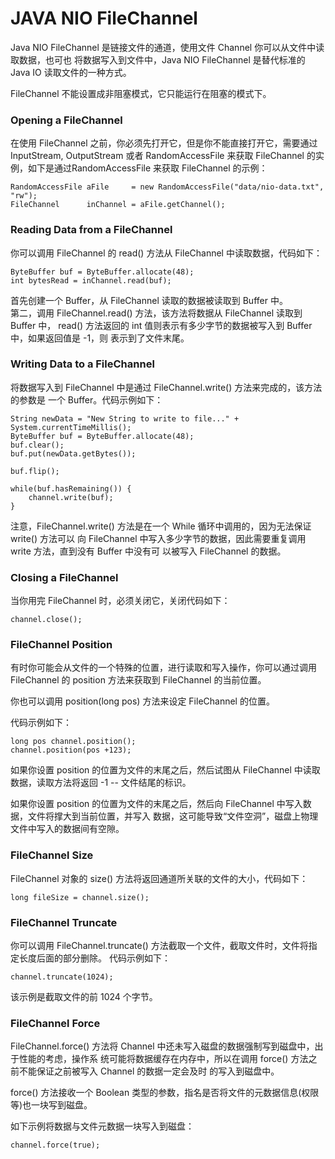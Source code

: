 # JAVA NIO FileChannel

Java NIO FileChannel 是链接文件的通道，使用文件 Channel 你可以从文件中读取数据，也可也
将数据写入到文件中，Java NIO FileChannel 是替代标准的 Java IO 读取文件的一种方式。

FileChannel 不能设置成非阻塞模式，它只能运行在阻塞的模式下。

### Opening a FileChannel
在使用 FileChannel 之前，你必须先打开它，但是你不能直接打开它，需要通过 InputStream,
OutputStream 或者 RandomAccessFile 来获取 FileChannel 的实例，如下是通过RandomAccessFile
来获取 FileChannel 的示例：
```
RandomAccessFile aFile     = new RandomAccessFile("data/nio-data.txt", "rw");
FileChannel      inChannel = aFile.getChannel();
```

### Reading Data from a FileChannel
你可以调用 FileChannel 的 read() 方法从 FileChannel 中读取数据，代码如下：
```
ByteBuffer buf = ByteBuffer.allocate(48);
int bytesRead = inChannel.read(buf);
```
首先创建一个 Buffer，从 FileChannel 读取的数据被读取到 Buffer 中。   
第二，调用 FileChannel.read() 方法，该方法将数据从 FileChannel 读取到 Buffer 中，
read() 方法返回的 int 值则表示有多少字节的数据被写入到 Buffer 中，如果返回值是 -1，则
表示到了文件末尾。

### Writing Data to a FileChannel
将数据写入到 FileChannel 中是通过 FileChannel.write() 方法来完成的，该方法的参数是
一个 Buffer。代码示例如下：
```
String newData = "New String to write to file..." + System.currentTimeMillis();
ByteBuffer buf = ByteBuffer.allocate(48);
buf.clear();
buf.put(newData.getBytes());

buf.flip();

while(buf.hasRemaining()) {
    channel.write(buf);
}
```

注意，FileChannel.write() 方法是在一个 While 循环中调用的，因为无法保证 write() 方法可以
向 FileChannel 中写入多少字节的数据，因此需要重复调用 write 方法，直到没有 Buffer 中没有可
以被写入 FileChannel 的数据。

### Closing a FileChannel
当你用完 FileChannel 时，必须关闭它，关闭代码如下：
```
channel.close();    
```

### FileChannel Position
有时你可能会从文件的一个特殊的位置，进行读取和写入操作，你可以通过调用 FileChannel 的 position
方法来获取到 FileChannel 的当前位置。

你也可以调用 position(long pos) 方法来设定 FileChannel 的位置。

代码示例如下：
```
long pos channel.position();
channel.position(pos +123);
```
如果你设置 position 的位置为文件的末尾之后，然后试图从 FileChannel 中读取数据，读取方法将返回 -1 --
文件结尾的标识。

如果你设置 position 的位置为文件的末尾之后，然后向 FileChannel 中写入数据，文件将撑大到当前位置，并写入
数据，这可能导致“文件空洞”，磁盘上物理文件中写入的数据间有空隙。

### FileChannel Size
FileChannel 对象的 size() 方法将返回通道所关联的文件的大小，代码如下：
```
long fileSize = channel.size();    
```

### FileChannel Truncate
你可以调用 FileChannel.truncate() 方法截取一个文件，截取文件时，文件将指定长度后面的部分删除。
代码示例如下：
```
channel.truncate(1024);
```
该示例是截取文件的前 1024 个字节。

### FileChannel Force
FileChannel.force() 方法将 Channel 中还未写入磁盘的数据强制写到磁盘中，出于性能的考虑，操作系
统可能将数据缓存在内存中，所以在调用 force() 方法之前不能保证之前被写入 Channel 的数据一定会及时
的写入到磁盘中。

force() 方法接收一个 Boolean 类型的参数，指名是否将文件的元数据信息(权限等)也一块写到磁盘。

如下示例将数据与文件元数据一块写入到磁盘：
```
channel.force(true);
```



